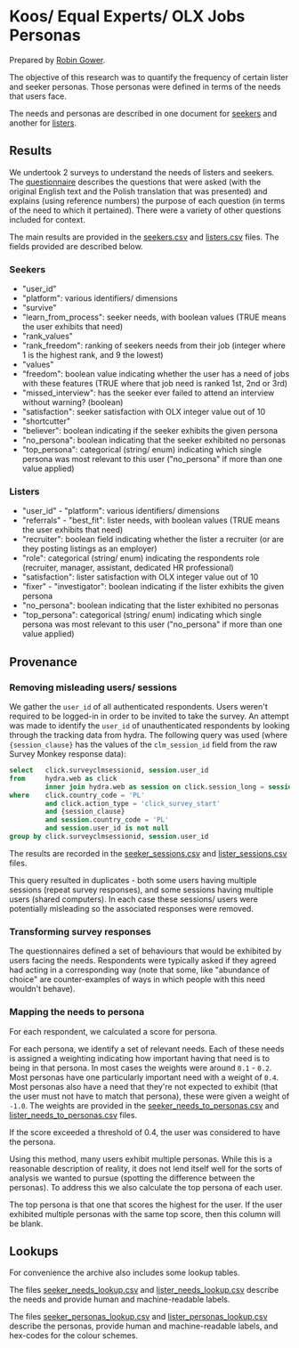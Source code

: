 # Koos/ Equal Experts/ OLX Jobs Personas

Prepared by [Robin Gower](mailto:rgower@equalexperts.com).

The objective of this research was to quantify the frequency of certain lister and seeker personas. Those personas were defined in terms of the needs that users face.

The needs and personas are described in one document for [seekers](https://docs.google.com/document/d/1bfOeAsKm_n829DOa_5OYfjS4WTxKaoQ8Fqi8pLrY-EI/) and another for [listers](https://docs.google.com/document/d/1T0f8q6IzlUN9FXJUuD2vlmBDDfC_c--au9MBjhGGWO0/).

## Results

We undertook 2 surveys to understand the needs of listers and seekers. The [questionnaire](https://docs.google.com/spreadsheets/d/1Evxz_LugTvZRr-hd956I3SKutpZCkEFdYZupcX66CuQ/edit#gid=1054504041) describes the questions that were asked (with the original English text and the Polish translation that was presented) and explains (using reference numbers) the purpose of each question (in terms of the need to which it pertained). There were a variety of other questions included for context.

The main results are provided in the [seekers.csv](./seekers.csv) and [listers.csv](/listers.csv) files. The fields provided are described below.

### Seekers

- "user_id" 
- "platform": various identifiers/ dimensions
- "survive" 
- "learn_from_process": seeker needs, with boolean values (TRUE means the user exhibits that need)
- "rank_values" 
- "rank_freedom": ranking of seekers needs from their job (integer where 1 is the highest rank, and 9 the lowest)
- "values" 
- "freedom": boolean value indicating whether the user has a need of jobs with these features (TRUE where that job need is ranked 1st, 2nd or 3rd)
- "missed_interview": has the seeker ever failed to attend an interview without warning? (boolean)
- "satisfaction": seeker satisfaction with OLX integer value out of 10
- "shortcutter" 
- "believer": boolean indicating if the seeker exhibits the given persona
- "no_persona": boolean indicating that the seeker exhibited no personas
- "top_persona": categorical (string/ enum) indicating which single persona was most relevant to this user ("no_persona" if more than one value applied)

### Listers

- "user_id" - "platform": various identifiers/ dimensions
- "referrals" - "best_fit": lister needs, with boolean values (TRUE means the user exhibits that need)
- "recruiter": boolean field indicating whether the lister a recruiter (or are they posting listings as an employer)
- "role": categorical (string/ enum) indicating the respondents role (recruiter, manager, assistant, dedicated HR professional)
- "satisfaction": lister satisfaction with OLX integer value out of 10
- "fixer" - "investigator": boolean indicating if the lister exhibits the given persona
- "no_persona": boolean indicating that the lister exhibited no personas
- "top_persona": categorical (string/ enum) indicating which single persona was most relevant to this user ("no_persona" if more than one value applied)

## Provenance

### Removing misleading users/ sessions

We gather the `user_id` of all authenticated respondents. Users weren't required to be logged-in in order to be invited to take the survey. An attempt was made to identify the `user_id` of unauthenticated respondents by looking through the tracking data from hydra. The following query was used (where `{session_clause}` has the values of the `clm_session_id` field from the raw Survey Monkey response data):

```SQL
select   click.surveyclmsessionid, session.user_id
from     hydra.web as click
         inner join hydra.web as session on click.session_long = session.session_long
where    click.country_code = 'PL'
         and click.action_type = 'click_survey_start'
         and {session_clause}
         and session.country_code = 'PL'
         and session.user_id is not null
group by click.surveyclmsessionid, session.user_id
```

The results are recorded in the [seeker_sessions.csv](./seeker_sessions.csv) and [lister_sessions.csv](./lister_sessions.csv) files.

This query resulted in duplicates - both some users having multiple sessions (repeat survey responses), and some sessions having multiple users (shared computers). In each case these sessions/ users were potentially misleading so the associated responses were removed.

### Transforming survey responses

The questionnaires defined a set of behaviours that would be exhibited by users facing the needs. Respondents were typically asked if they agreed had acting in a corresponding way (note that some, like "abundance of choice" are counter-examples of ways in which people with this need wouldn't behave).

### Mapping the needs to persona

For each respondent, we calculated a score for persona.

For each persona, we identify a set of relevant needs. Each of these needs is assigned a weighting indicating how important having that need is to being in that persona. In most cases the weights were around `0.1` - `0.2`. Most personas have one particularly important need with a weight of `0.4`. Most personas also have a need that they're not expected to exhibit (that the user must not have to match that persona), these were given a weight of `-1.0`. The weights are provided in the [seeker_needs_to_personas.csv](./seeker_needs_to_personas.csv) and [lister_needs_to_personas.csv](./lister_needs_to_personas.csv) files.

If the score exceeded a threshold of 0.4, the user was considered to have the persona.

Using this method, many users exhibit multiple personas. While this is a reasonable description of reality, it does not lend itself well for the sorts of analysis we wanted to pursue (spotting the difference between the personas). To address this we also calculate the top persona of each user.

The top persona is that one that scores the highest for the user. If the user exhibited multiple personas with the same top score, then this column will be blank.

## Lookups

For convenience the archive also includes some lookup tables.

The files [seeker_needs_lookup.csv](./seeker_needs_lookup.csv) and [lister_needs_lookup.csv](./lister_needs_lookup.csv) describe the needs and provide human and machine-readable labels.

The files [seeker_personas_lookup.csv](./seeker_personas_lookup.csv) and [lister_personas_lookup.csv](./lister_personas_lookup.csv) describe the personas, provide human and machine-readable labels, and hex-codes for the colour schemes.
